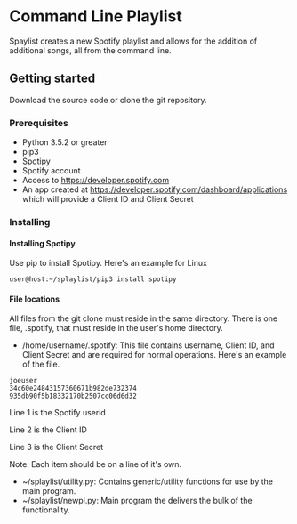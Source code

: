 # Command Line Playlist
Spaylist creates a new Spotify playlist and allows for the addition of additional songs, all from the command line.

## Getting started
Download the source code or clone the git repository.

### Prerequisites
* Python 3.5.2 or greater
* pip3
* Spotipy
* Spotify account
* Access to https://developer.spotify.com
* An app created at https://developer.spotify.com/dashboard/applications which will provide a Client ID and Client Secret

### Installing
#### Installing Spotipy
Use pip to install Spotipy.  Here's an example for Linux
```
user@host:~/splaylist/pip3 install spotipy
```
#### File locations
All files from the git clone must reside in the same directory.  There is one file, .spotify, that must reside in the user's home directory.
* /home/username/.spotify:  This file contains username, Client ID, and Client Secret and are required for normal operations.  Here's an example of the file.
```
joeuser
34c60e24843157360671b982de732374
935db90f5b18332170b2507cc06d6d32
```
Line 1 is the Spotify userid

Line 2 is the Client ID

Line 3 is the Client Secret

Note:  Each item should be on a line of it's own.
* ~/splaylist/utility.py:  Contains generic/utility functions for use by the main program.
* ~/splaylist/newpl.py:  Main program the delivers the bulk of the functionality.




